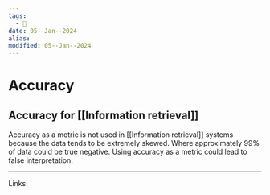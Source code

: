 ```yaml
---
tags:
  - 🌱
date: 05--Jan--2024
alias: 
modified: 05--Jan--2024
---
```

# Accuracy

## Accuracy for [[Information retrieval]]
Accuracy as a metric is not used in [[Information retrieval]] systems because the data tends to be extremely skewed. Where approximately 99% of data could be true negative. Using accuracy as a metric could lead to false interpretation.

---
Links: